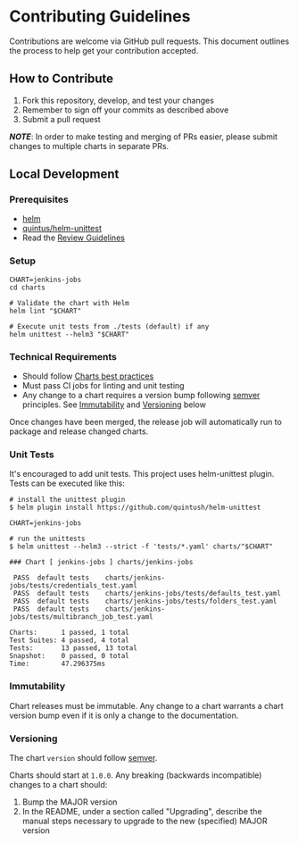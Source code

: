 # Contributing Guidelines

Contributions are welcome via GitHub pull requests. This document outlines the process to help get your contribution accepted.

## How to Contribute

1. Fork this repository, develop, and test your changes
2. Remember to sign off your commits as described above
3. Submit a pull request

***NOTE***: In order to make testing and merging of PRs easier, please submit changes to multiple charts in separate PRs.

## Local Development

### Prerequisites

- [helm](https://helm.sh/)
- [quintus/helm-unittest](https://github.com/quintush/helm-unittest)
- Read the [Review Guidelines](./REVIEW_GUIDELINES.md)
<!-- - [minikube](https://minikube.sigs.k8s.io/docs/start/), [k3d](https://k3d.io/), [kind](https://kind.sigs.k8s.io/), [microk8s](https://microk8s.io/) or some other local k8s cluster -->

### Setup

```console
CHART=jenkins-jobs
cd charts

# Validate the chart with Helm
helm lint "$CHART"

# Execute unit tests from ./tests (default) if any
helm unittest --helm3 "$CHART"
```

### Technical Requirements

- Should follow [Charts best practices](https://helm.sh/docs/topics/chart_best_practices/)
- Must pass CI jobs for linting and unit testing
- Any change to a chart requires a version bump following [semver](https://semver.org/) principles. See [Immutability](#immutability) and [Versioning](#versioning) below

Once changes have been merged, the release job will automatically run to package and release changed charts.

### Unit Tests

It's encouraged to add unit tests.
This project uses helm-unittest plugin.
Tests can be executed like this:

```console
# install the unittest plugin
$ helm plugin install https://github.com/quintush/helm-unittest

CHART=jenkins-jobs

# run the unittests
$ helm unittest --helm3 --strict -f 'tests/*.yaml' charts/"$CHART"

### Chart [ jenkins-jobs ] charts/jenkins-jobs

 PASS  default tests    charts/jenkins-jobs/tests/credentials_test.yaml
 PASS  default tests    charts/jenkins-jobs/tests/defaults_test.yaml
 PASS  default tests    charts/jenkins-jobs/tests/folders_test.yaml
 PASS  default tests    charts/jenkins-jobs/tests/multibranch_job_test.yaml

Charts:      1 passed, 1 total
Test Suites: 4 passed, 4 total
Tests:       13 passed, 13 total
Snapshot:    0 passed, 0 total
Time:        47.296375ms
```

### Immutability

Chart releases must be immutable. Any change to a chart warrants a chart version bump even if it is only a change to the documentation.

### Versioning

The chart `version` should follow [semver](https://semver.org/).

Charts should start at `1.0.0`. Any breaking (backwards incompatible) changes to a chart should:

1. Bump the MAJOR version
2. In the README, under a section called "Upgrading", describe the manual steps necessary to upgrade to the new (specified) MAJOR version
